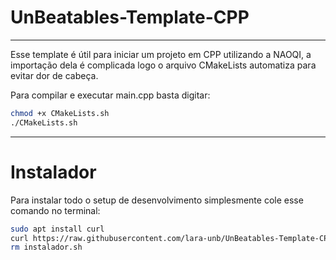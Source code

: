 # UnBeatables-Template-CPP

---

Esse template é útil para iniciar um projeto em CPP utilizando a NAOQI, a importação dela é complicada logo o arquivo CMakeLists automatiza para evitar dor de cabeça.

Para compilar e executar main.cpp basta digitar:

```bash
chmod +x CMakeLists.sh
./CMakeLists.sh
```

---

# Instalador

Para instalar todo o setup de desenvolvimento simplesmente cole esse comando no terminal:

```bash
sudo apt install curl
curl https://raw.githubusercontent.com/lara-unb/UnBeatables-Template-CPP/refs/heads/main/instalador.sh | sh
rm instalador.sh 
```
